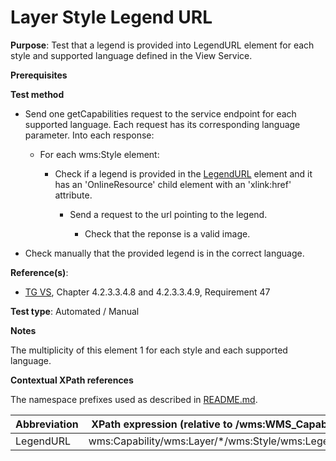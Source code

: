 # Layer Style Legend URL

**Purpose**: Test that a legend is provided into LegendURL element for each style and supported language defined in the View Service.

**Prerequisites**

**Test method**

* Send one getCapabilities request to the service endpoint for each supported language. Each request has its corresponding language parameter. Into each response:

  * For each wms:Style element:

    * Check if a legend is provided in the [LegendURL](#legend) element and it has an 'OnlineResource' child element with an 'xlink:href' attribute.

        * Send a request to the url pointing to the legend.

            * Check that the reponse is a valid image.

* Check manually that the provided legend is in the correct language.

**Reference(s)**:
* [TG VS](./README.md#ref_TG_VS), Chapter 4.2.3.3.4.8 and 4.2.3.3.4.9, Requirement 47

**Test type**: Automated / Manual

**Notes**

The multiplicity of this element 1 for each style and each supported language.

**Contextual XPath references**

The namespace prefixes used as described in [README.md](./README.md#namespaces).

Abbreviation                                               |  XPath expression (relative to /wms:WMS_Capabilities)
---------------------------------------------------------- | -------------------------------------------------------------------------
LegendURL <a name="legend"></a> | wms:Capability/wms:Layer/*/wms:Style/wms:LegendURL
